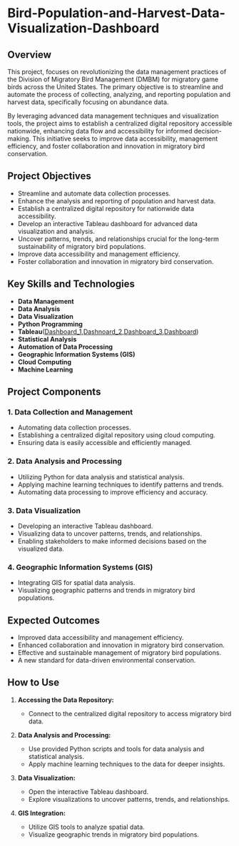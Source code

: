 # Bird-Population-and-Harvest-Data-Visualization-Dashboard

## Overview
This project, focuses on revolutionizing the data management practices of the Division of Migratory Bird Management (DMBM) for migratory game birds across the United States. The primary objective is to streamline and automate the process of collecting, analyzing, and reporting population and harvest data, specifically focusing on abundance data. 

By leveraging advanced data management techniques and visualization tools, the project aims to establish a centralized digital repository accessible nationwide, enhancing data flow and accessibility for informed decision-making. This initiative seeks to improve data accessibility, management efficiency, and foster collaboration and innovation in migratory bird conservation.

## Project Objectives
- Streamline and automate data collection processes.
- Enhance the analysis and reporting of population and harvest data.
- Establish a centralized digital repository for nationwide data accessibility.
- Develop an interactive Tableau dashboard for advanced data visualization and analysis.
- Uncover patterns, trends, and relationships crucial for the long-term sustainability of migratory bird populations.
- Improve data accessibility and management efficiency.
- Foster collaboration and innovation in migratory bird conservation.

## Key Skills and Technologies
- **Data Management**
- **Data Analysis**
- **Data Visualization**
- **Python Programming**
- **Tableau**([Dashboard_1](https://github.com/VamshiKrishnaKatika/Bird-Population-and-Harvest-Data-Visualization-Dashboard/blob/main/Dashboard_1.png),[Dashnoard_2](https://github.com/VamshiKrishnaKatika/Bird-Population-and-Harvest-Data-Visualization-Dashboard/blob/main/Dashboard_2.png),[Dashboard_3](https://github.com/VamshiKrishnaKatika/Bird-Population-and-Harvest-Data-Visualization-Dashboard/blob/main/Dashboard_3.png),[Dashboard](https://github.com/VamshiKrishnaKatika/Bird-Population-and-Harvest-Data-Visualization-Dashboard/blob/main/Dashboard_4.png))
- **Statistical Analysis**
- **Automation of Data Processing**
- **Geographic Information Systems (GIS)**
- **Cloud Computing**
- **Machine Learning**

## Project Components

### 1. Data Collection and Management
- Automating data collection processes.
- Establishing a centralized digital repository using cloud computing.
- Ensuring data is easily accessible and efficiently managed.

### 2. Data Analysis and Processing
- Utilizing Python for data analysis and statistical analysis.
- Applying machine learning techniques to identify patterns and trends.
- Automating data processing to improve efficiency and accuracy.

### 3. Data Visualization
- Developing an interactive Tableau dashboard.
- Visualizing data to uncover patterns, trends, and relationships.
- Enabling stakeholders to make informed decisions based on the visualized data.

### 4. Geographic Information Systems (GIS)
- Integrating GIS for spatial data analysis.
- Visualizing geographic patterns and trends in migratory bird populations.

## Expected Outcomes
- Improved data accessibility and management efficiency.
- Enhanced collaboration and innovation in migratory bird conservation.
- Effective and sustainable management of migratory bird populations.
- A new standard for data-driven environmental conservation.

## How to Use
1. **Accessing the Data Repository:**
   - Connect to the centralized digital repository to access migratory bird data.
   
2. **Data Analysis and Processing:**
   - Use provided Python scripts and tools for data analysis and statistical analysis.
   - Apply machine learning techniques to the data for deeper insights.
   
3. **Data Visualization:**
   - Open the interactive Tableau dashboard.
   - Explore visualizations to uncover patterns, trends, and relationships.

4. **GIS Integration:**
   - Utilize GIS tools to analyze spatial data.
   - Visualize geographic trends in migratory bird populations.
